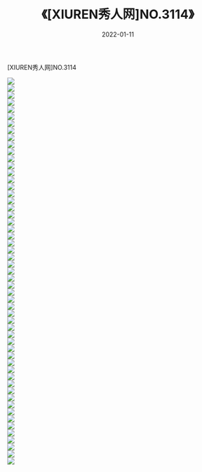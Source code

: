 ﻿---
layout: post
title:  《[XIUREN秀人网]NO.3114》
date:   2022-01-11
img: http://img.660000.xyz/Sharelink/秀人网/秀人网第04部分/[XIUREN秀人网]NO.3114/000.jpg
categories: [美女, 清纯, 唯美]
---

[XIUREN秀人网]NO.3114

 ![](http://img.660000.xyz/Sharelink/秀人网/秀人网第04部分/[XIUREN秀人网]NO.3114/001.jpg) <br>![](http://img.660000.xyz/Sharelink/秀人网/秀人网第04部分/[XIUREN秀人网]NO.3114/002.jpg) <br>![](http://img.660000.xyz/Sharelink/秀人网/秀人网第04部分/[XIUREN秀人网]NO.3114/003.jpg) <br>![](http://img.660000.xyz/Sharelink/秀人网/秀人网第04部分/[XIUREN秀人网]NO.3114/004.jpg) <br>![](http://img.660000.xyz/Sharelink/秀人网/秀人网第04部分/[XIUREN秀人网]NO.3114/005.jpg) <br>![](http://img.660000.xyz/Sharelink/秀人网/秀人网第04部分/[XIUREN秀人网]NO.3114/006.jpg) <br>![](http://img.660000.xyz/Sharelink/秀人网/秀人网第04部分/[XIUREN秀人网]NO.3114/007.jpg) <br>![](http://img.660000.xyz/Sharelink/秀人网/秀人网第04部分/[XIUREN秀人网]NO.3114/008.jpg) <br>![](http://img.660000.xyz/Sharelink/秀人网/秀人网第04部分/[XIUREN秀人网]NO.3114/009.jpg) <br>![](http://img.660000.xyz/Sharelink/秀人网/秀人网第04部分/[XIUREN秀人网]NO.3114/010.jpg) <br>![](http://img.660000.xyz/Sharelink/秀人网/秀人网第04部分/[XIUREN秀人网]NO.3114/011.jpg) <br>![](http://img.660000.xyz/Sharelink/秀人网/秀人网第04部分/[XIUREN秀人网]NO.3114/012.jpg) <br>![](http://img.660000.xyz/Sharelink/秀人网/秀人网第04部分/[XIUREN秀人网]NO.3114/013.jpg) <br>![](http://img.660000.xyz/Sharelink/秀人网/秀人网第04部分/[XIUREN秀人网]NO.3114/014.jpg) <br>![](http://img.660000.xyz/Sharelink/秀人网/秀人网第04部分/[XIUREN秀人网]NO.3114/015.jpg) <br>![](http://img.660000.xyz/Sharelink/秀人网/秀人网第04部分/[XIUREN秀人网]NO.3114/016.jpg) <br>![](http://img.660000.xyz/Sharelink/秀人网/秀人网第04部分/[XIUREN秀人网]NO.3114/017.jpg) <br>![](http://img.660000.xyz/Sharelink/秀人网/秀人网第04部分/[XIUREN秀人网]NO.3114/018.jpg) <br>![](http://img.660000.xyz/Sharelink/秀人网/秀人网第04部分/[XIUREN秀人网]NO.3114/019.jpg) <br>![](http://img.660000.xyz/Sharelink/秀人网/秀人网第04部分/[XIUREN秀人网]NO.3114/020.jpg) <br>![](http://img.660000.xyz/Sharelink/秀人网/秀人网第04部分/[XIUREN秀人网]NO.3114/021.jpg) <br>![](http://img.660000.xyz/Sharelink/秀人网/秀人网第04部分/[XIUREN秀人网]NO.3114/022.jpg) <br>![](http://img.660000.xyz/Sharelink/秀人网/秀人网第04部分/[XIUREN秀人网]NO.3114/023.jpg) <br>![](http://img.660000.xyz/Sharelink/秀人网/秀人网第04部分/[XIUREN秀人网]NO.3114/024.jpg) <br>![](http://img.660000.xyz/Sharelink/秀人网/秀人网第04部分/[XIUREN秀人网]NO.3114/025.jpg) <br>![](http://img.660000.xyz/Sharelink/秀人网/秀人网第04部分/[XIUREN秀人网]NO.3114/026.jpg) <br>![](http://img.660000.xyz/Sharelink/秀人网/秀人网第04部分/[XIUREN秀人网]NO.3114/027.jpg) <br>![](http://img.660000.xyz/Sharelink/秀人网/秀人网第04部分/[XIUREN秀人网]NO.3114/028.jpg) <br>![](http://img.660000.xyz/Sharelink/秀人网/秀人网第04部分/[XIUREN秀人网]NO.3114/029.jpg) <br>![](http://img.660000.xyz/Sharelink/秀人网/秀人网第04部分/[XIUREN秀人网]NO.3114/030.jpg) <br>![](http://img.660000.xyz/Sharelink/秀人网/秀人网第04部分/[XIUREN秀人网]NO.3114/031.jpg) <br>![](http://img.660000.xyz/Sharelink/秀人网/秀人网第04部分/[XIUREN秀人网]NO.3114/032.jpg) <br>![](http://img.660000.xyz/Sharelink/秀人网/秀人网第04部分/[XIUREN秀人网]NO.3114/033.jpg) <br>![](http://img.660000.xyz/Sharelink/秀人网/秀人网第04部分/[XIUREN秀人网]NO.3114/034.jpg) <br>![](http://img.660000.xyz/Sharelink/秀人网/秀人网第04部分/[XIUREN秀人网]NO.3114/035.jpg) <br>![](http://img.660000.xyz/Sharelink/秀人网/秀人网第04部分/[XIUREN秀人网]NO.3114/036.jpg) <br>![](http://img.660000.xyz/Sharelink/秀人网/秀人网第04部分/[XIUREN秀人网]NO.3114/037.jpg) <br>![](http://img.660000.xyz/Sharelink/秀人网/秀人网第04部分/[XIUREN秀人网]NO.3114/038.jpg) <br>![](http://img.660000.xyz/Sharelink/秀人网/秀人网第04部分/[XIUREN秀人网]NO.3114/039.jpg) <br>![](http://img.660000.xyz/Sharelink/秀人网/秀人网第04部分/[XIUREN秀人网]NO.3114/040.jpg) <br>![](http://img.660000.xyz/Sharelink/秀人网/秀人网第04部分/[XIUREN秀人网]NO.3114/041.jpg) <br>![](http://img.660000.xyz/Sharelink/秀人网/秀人网第04部分/[XIUREN秀人网]NO.3114/042.jpg) <br>![](http://img.660000.xyz/Sharelink/秀人网/秀人网第04部分/[XIUREN秀人网]NO.3114/043.jpg) <br>![](http://img.660000.xyz/Sharelink/秀人网/秀人网第04部分/[XIUREN秀人网]NO.3114/044.jpg) <br>![](http://img.660000.xyz/Sharelink/秀人网/秀人网第04部分/[XIUREN秀人网]NO.3114/045.jpg) <br>![](http://img.660000.xyz/Sharelink/秀人网/秀人网第04部分/[XIUREN秀人网]NO.3114/046.jpg) <br>![](http://img.660000.xyz/Sharelink/秀人网/秀人网第04部分/[XIUREN秀人网]NO.3114/047.jpg) <br>![](http://img.660000.xyz/Sharelink/秀人网/秀人网第04部分/[XIUREN秀人网]NO.3114/048.jpg) <br>![](http://img.660000.xyz/Sharelink/秀人网/秀人网第04部分/[XIUREN秀人网]NO.3114/049.jpg) <br>![](http://img.660000.xyz/Sharelink/秀人网/秀人网第04部分/[XIUREN秀人网]NO.3114/050.jpg) <br>![](http://img.660000.xyz/Sharelink/秀人网/秀人网第04部分/[XIUREN秀人网]NO.3114/051.jpg) <br>![](http://img.660000.xyz/Sharelink/秀人网/秀人网第04部分/[XIUREN秀人网]NO.3114/052.jpg) <br>![](http://img.660000.xyz/Sharelink/秀人网/秀人网第04部分/[XIUREN秀人网]NO.3114/053.jpg) <br>![](http://img.660000.xyz/Sharelink/秀人网/秀人网第04部分/[XIUREN秀人网]NO.3114/054.jpg) <br>![](http://img.660000.xyz/Sharelink/秀人网/秀人网第04部分/[XIUREN秀人网]NO.3114/055.jpg) <br>